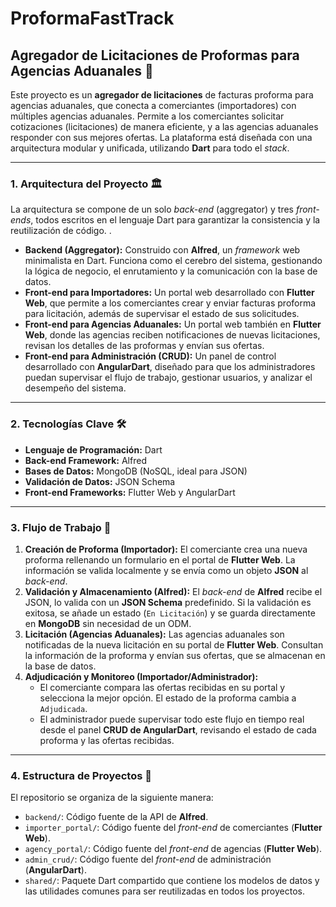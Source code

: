 # **ProformaFastTrack**

## Agregador de Licitaciones de Proformas para Agencias Aduanales 🚀

Este proyecto es un **agregador de licitaciones** de facturas proforma para agencias aduanales, que conecta a comerciantes (importadores) con múltiples agencias aduanales. Permite a los comerciantes solicitar cotizaciones (licitaciones) de manera eficiente, y a las agencias aduanales responder con sus mejores ofertas. La plataforma está diseñada con una arquitectura modular y unificada, utilizando **Dart** para todo el *stack*.

---

### 1\. Arquitectura del Proyecto 🏛️

La arquitectura se compone de un solo *back-end* (aggregator) y tres *front-ends*, todos escritos en el lenguaje Dart para garantizar la consistencia y la reutilización de código. .

* **Backend (Aggregator):** Construido con **Alfred**, un *framework* web minimalista en Dart. Funciona como el cerebro del sistema, gestionando la lógica de negocio, el enrutamiento y la comunicación con la base de datos.  
* **Front-end para Importadores:** Un portal web desarrollado con **Flutter Web**, que permite a los comerciantes crear y enviar facturas proforma para licitación, además de supervisar el estado de sus solicitudes.  
* **Front-end para Agencias Aduanales:** Un portal web también en **Flutter Web**, donde las agencias reciben notificaciones de nuevas licitaciones, revisan los detalles de las proformas y envían sus ofertas.  
* **Front-end para Administración (CRUD):** Un panel de control desarrollado con **AngularDart**, diseñado para que los administradores puedan supervisar el flujo de trabajo, gestionar usuarios, y analizar el desempeño del sistema.

---

### 2\. Tecnologías Clave 🛠️

* **Lenguaje de Programación:** Dart  
* **Back-end Framework:** Alfred  
* **Bases de Datos:** MongoDB (NoSQL, ideal para JSON)  
* **Validación de Datos:** JSON Schema  
* **Front-end Frameworks:** Flutter Web y AngularDart

---

### 3\. Flujo de Trabajo 🔄

1. **Creación de Proforma (Importador):** El comerciante crea una nueva proforma rellenando un formulario en el portal de **Flutter Web**. La información se valida localmente y se envía como un objeto **JSON** al *back-end*.  
2. **Validación y Almacenamiento (Alfred):** El *back-end* de **Alfred** recibe el JSON, lo valida con un **JSON Schema** predefinido. Si la validación es exitosa, se añade un estado (`En Licitación`) y se guarda directamente en **MongoDB** sin necesidad de un ODM.  
3. **Licitación (Agencias Aduanales):** Las agencias aduanales son notificadas de la nueva licitación en su portal de **Flutter Web**. Consultan la información de la proforma y envían sus ofertas, que se almacenan en la base de datos.  
4. **Adjudicación y Monitoreo (Importador/Administrador):**  
   * El comerciante compara las ofertas recibidas en su portal y selecciona la mejor opción. El estado de la proforma cambia a `Adjudicada`.  
   * El administrador puede supervisar todo este flujo en tiempo real desde el panel **CRUD de AngularDart**, revisando el estado de cada proforma y las ofertas recibidas.

---

### 4\. Estructura de Proyectos 📂

El repositorio se organiza de la siguiente manera:

* `backend/`: Código fuente de la API de **Alfred**.  
* `importer_portal/`: Código fuente del *front-end* de comerciantes (**Flutter Web**).  
* `agency_portal/`: Código fuente del *front-end* de agencias (**Flutter Web**).  
* `admin_crud/`: Código fuente del *front-end* de administración (**AngularDart**).  
* `shared/`: Paquete Dart compartido que contiene los modelos de datos y las utilidades comunes para ser reutilizadas en todos los proyectos.

